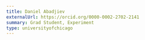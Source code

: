 ```yaml
---
title: Daniel Abadjiev
externalUrl: https://orcid.org/0000-0002-2702-2141
summary: Grad Student, Experiment
type: universityofchicago
---
```

